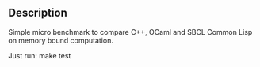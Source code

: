 Description
-----------
Simple micro benchmark to compare C++, OCaml and SBCL Common Lisp on memory bound computation.

Just run:
make test
